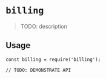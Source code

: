 # `billing`

> TODO: description

## Usage

```
const billing = require('billing');

// TODO: DEMONSTRATE API
```
